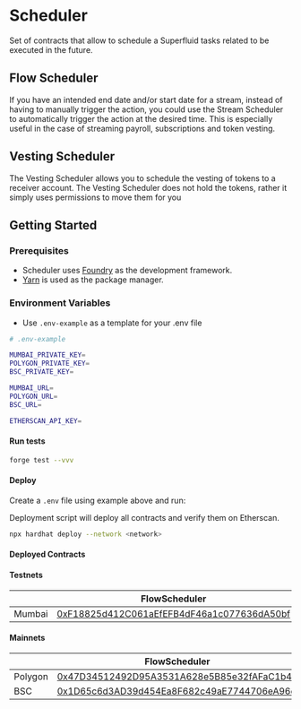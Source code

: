 # Scheduler

Set of contracts that allow to schedule a Superfluid tasks related to be executed in the future.

## Flow Scheduler

If you have an intended end date and/or start date for a stream, instead of having to manually trigger the action, you could use the Stream Scheduler to automatically trigger the action at the desired time. This is especially useful in the case of streaming payroll, subscriptions and token vesting.

## Vesting Scheduler

The Vesting Scheduler allows you to schedule the vesting of tokens to a receiver account. The Vesting Scheduler does not hold the tokens, rather it simply uses permissions to move them for you


## Getting Started

### Prerequisites

- Scheduler uses [Foundry](https://github.com/gakonst/foundry#installation) as the development framework.
- [Yarn](https://github.com/yarnpkg/yarn) is used as the package manager.

### Environment Variables

- Use `.env-example` as a template for your .env file

```bash
# .env-example

MUMBAI_PRIVATE_KEY=
POLYGON_PRIVATE_KEY=
BSC_PRIVATE_KEY=

MUMBAI_URL=
POLYGON_URL=
BSC_URL=

ETHERSCAN_API_KEY=
```

#### Run tests

```bash
forge test --vvv
```

#### Deploy

Create a `.env` file using example above and run:

Deployment script will deploy all contracts and verify them on Etherscan.

```bash
npx hardhat deploy --network <network>
```


#### Deployed Contracts

#### Testnets
|          | FlowScheduler                                                                                                                        | VestingScheduler                                                                                                                     |
|----------|--------------------------------------------------------------------------------------------------------------------------------------|--------------------------------------------------------------------------------------------------------------------------------------|
| Mumbai   | [0xF18825d412C061aEfEFB4dF46a1c077636dA50bf](https://mumbai.polygonscan.com/address/0xF18825d412C061aEfEFB4dF46a1c077636dA50bf#code) | [0xD4fCe2a08fd2fA7495BEd900F2fb6c6deDBf8632](https://mumbai.polygonscan.com/address/0xD4fCe2a08fd2fA7495BEd900F2fb6c6deDBf8632#code) |

#### Mainnets
|         | FlowScheduler                                                                                                                 | VestingScheduler                                                                                                              |
|---------|-------------------------------------------------------------------------------------------------------------------------------|-------------------------------------------------------------------------------------------------------------------------------|
| Polygon | [0x47D34512492D95A3531A628e5B85e32fAFaC1b42](https://polygonscan.com/address/0x47D34512492D95A3531A628e5B85e32fAFaC1b42#code) | [0xF9B3b4c23d08ebcBb8A70F5C7471E3Edd3ddF210](https://polygonscan.com/address/0xF9B3b4c23d08ebcBb8A70F5C7471E3Edd3ddF210#code) |
| BSC     | [0x1D65c6d3AD39d454Ea8F682c49aE7744706eA96d](https://bscscan.com/address/0x1D65c6d3AD39d454Ea8F682c49aE7744706eA96d#code)     | [0x4f268bfB109439D7c23A903c237cdBEbd7E987a1](https://bscscan.com/address/0x4f268bfB109439D7c23A903c237cdBEbd7E987a1#code)     |
